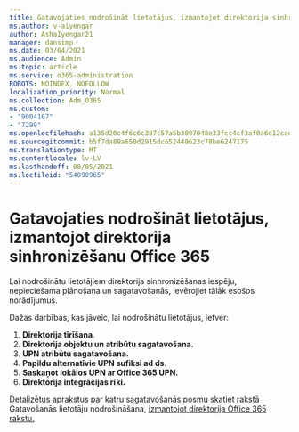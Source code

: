 ```yaml
---
title: Gatavojaties nodrošināt lietotājus, izmantojot direktorija sinhronizēšanu Office 365
ms.author: v-aiyengar
author: AshaIyengar21
manager: dansimp
ms.date: 03/04/2021
ms.audience: Admin
ms.topic: article
ms.service: o365-administration
ROBOTS: NOINDEX, NOFOLLOW
localization_priority: Normal
ms.collection: Adm_O365
ms.custom:
- "9004167"
- "7299"
ms.openlocfilehash: a135d20c4f6c6c387c57a5b3007048e33fcc4cf3af0a6d12cad91b62d53463c7
ms.sourcegitcommit: b5f7da89a650d2915dc652449623c78be6247175
ms.translationtype: MT
ms.contentlocale: lv-LV
ms.lasthandoff: 08/05/2021
ms.locfileid: "54090965"
---
```

# <a name="prepare-to-provision-users-through-directory-synchronization-to-office-365"></a>Gatavojaties nodrošināt lietotājus, izmantojot direktorija sinhronizēšanu Office 365

Lai nodrošinātu lietotājiem direktorija sinhronizēšanas iespēju, nepieciešama plānošana un sagatavošanās, ievērojiet tālāk esošos norādījumus.

Dažas darbības, kas jāveic, lai nodrošinātu lietotājus, ietver:
1. **Direktorija tīrīšana**.
1. **Direktorija objektu un atribūtu sagatavošana.**
1. **UPN atribūtu sagatavošana.**
1. **Papildu alternatīvie UPN sufiksi ad ds**.
1. **Saskaņot lokālos UPN ar Office 365 UPN.**
1. **Direktorija integrācijas rīki.**

Detalizētus aprakstus par katru sagatavošanās posmu skatiet rakstā Gatavošanās lietotāju nodrošināšana, [izmantojot direktorija Office 365 rakstu.](https://aka.ms/office365assistantprovisionuserstooffice365)